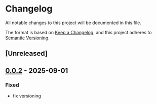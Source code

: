 # Changelog

All notable changes to this project will be documented in this file.

The format is based on [Keep a Changelog](https://keepachangelog.com/en/1.0.0/),
and this project adheres to [Semantic Versioning](https://semver.org/spec/v2.0.0.html).

## [Unreleased]

## [0.0.2](https://github.com/graphql-hive/router/compare/hive-router-plan-executor-v0.0.1...hive-router-plan-executor-v0.0.2) - 2025-09-01

### Fixed

- fix versioning
